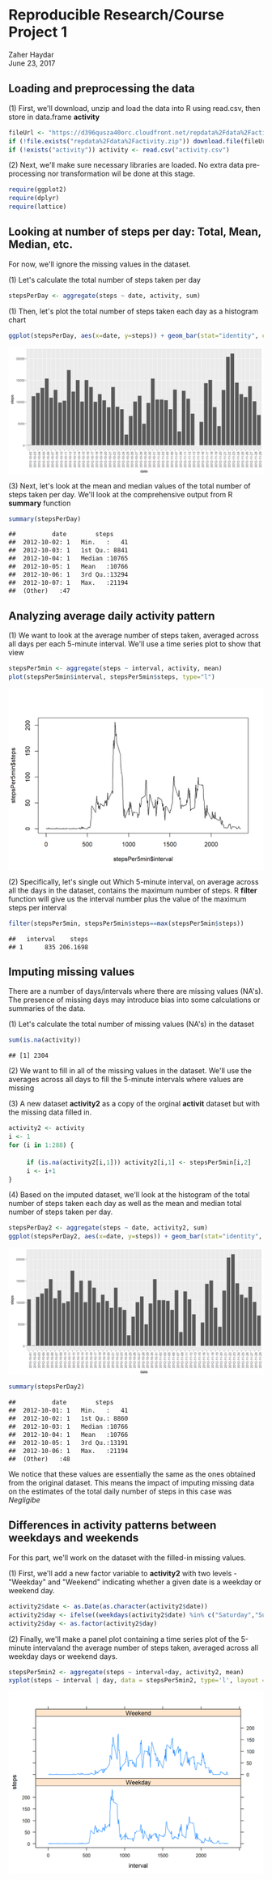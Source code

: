 # Reproducible Research/Course Project 1
Zaher Haydar  
June 23, 2017  


## Loading and preprocessing the data

(1) First, we'll download, unzip and load the data into R using read.csv, then store in data.frame **activity**


```r
fileUrl <- "https://d396qusza40orc.cloudfront.net/repdata%2Fdata%2Factivity.zip"
if (!file.exists("repdata%2Fdata%2Factivity.zip")) download.file(fileUrl, destfile="./repdata%2Fdata%2Factivity.zip")
if (!exists("activity")) activity <- read.csv("activity.csv")
```

(2) Next, we'll make sure necessary libraries are loaded. No extra data pre-processing nor transformation wil be done at this stage.


```r
require(ggplot2)
require(dplyr)
require(lattice)
```


## Looking at number of steps per day: Total, Mean, Median, etc.

For now, we'll ignore the missing values in the dataset.

(1) Let's calculate the total number of steps taken per day


```r
stepsPerDay <- aggregate(steps ~ date, activity, sum)
```

(1) Then, let's plot the total number of steps taken each day as a histogram chart 


```r
ggplot(stepsPerDay, aes(x=date, y=steps)) + geom_bar(stat="identity", colour="white") + theme(axis.text.x = element_text(angle = 90))
```

<img src="/figure/unnamed-chunk-4-1.png" style="display: block; margin: auto;" />

(3) Next, let's look at the mean and median values of the total number of steps taken per day. We'll look at the comprehensive output from R **summary** function


```r
summary(stepsPerDay)
```

```
##          date        steps      
##  2012-10-02: 1   Min.   :   41  
##  2012-10-03: 1   1st Qu.: 8841  
##  2012-10-04: 1   Median :10765  
##  2012-10-05: 1   Mean   :10766  
##  2012-10-06: 1   3rd Qu.:13294  
##  2012-10-07: 1   Max.   :21194  
##  (Other)   :47
```


## Analyzing average daily activity pattern

(1) We want to look at the average number of steps taken, averaged across all days per each 5-minute interval. We'll use a time series plot to show that view 


```r
stepsPer5min <- aggregate(steps ~ interval, activity, mean)
plot(stepsPer5min$interval, stepsPer5min$steps, type="l")
```

<img src="figure/unnamed-chunk-6-1.png" style="display: block; margin: auto;" />

(2) Specifically, let's single out Which 5-minute interval, on average across all the days in the dataset, contains the maximum number of steps. R **filter** function will give us the interval number plus the value of the maximum steps per interval


```r
filter(stepsPer5min, stepsPer5min$steps==max(stepsPer5min$steps))
```

```
##   interval    steps
## 1      835 206.1698
```


## Imputing missing values

There are a number of days/intervals where there are missing values (NA's). The presence of missing days may introduce bias into some calculations or summaries of the data.

(1) Let's calculate the total number of missing values (NA's) in the dataset


```r
sum(is.na(activity))
```

```
## [1] 2304
```

(2) We want to fill in all of the missing values in the dataset. We'll use the averages across all days to fill the 5-minute intervals where values are missing

(3) A new dataset **activity2** as a copy of the orginal **activit** dataset but with the missing data filled in.


```r
activity2 <- activity
i <- 1
for (i in 1:288) {
     
     if (is.na(activity2[i,1])) activity2[i,1] <- stepsPer5min[i,2]
     i <- i+1
}
```

(4) Based on the imputed dataset, we'll look at the histogram of the total number of steps taken each day as well as the mean and median total number of steps taken per day.


```r
stepsPerDay2 <- aggregate(steps ~ date, activity2, sum)
ggplot(stepsPerDay2, aes(x=date, y=steps)) + geom_bar(stat="identity", colour="white") + theme(axis.text.x = element_text(angle = 90))
```

<img src="figure/unnamed-chunk-10-1.png" style="display: block; margin: auto;" />

```r
summary(stepsPerDay2)
```

```
##          date        steps      
##  2012-10-01: 1   Min.   :   41  
##  2012-10-02: 1   1st Qu.: 8860  
##  2012-10-03: 1   Median :10766  
##  2012-10-04: 1   Mean   :10766  
##  2012-10-05: 1   3rd Qu.:13191  
##  2012-10-06: 1   Max.   :21194  
##  (Other)   :48
```

We notice that these values are essentially the same as the ones obtained from the original dataset. This means the impact of imputing missing data on the estimates of the total daily number of steps in this case was *Negligibe*


## Differences in activity patterns between weekdays and weekends

For this part, we'll work on the dataset with the filled-in missing values.

(1) First, we'll add a new factor variable to **activity2** with two levels - "Weekday" and "Weekend" indicating whether a given date is a weekday or weekend day.


```r
activity2$date <- as.Date(as.character(activity2$date))
activity2$day <- ifelse((weekdays(activity2$date) %in% c("Saturday","Sunday")),"Weekend", "Weekday")
activity2$day <- as.factor(activity2$day)
```

(2) Finally, we'll make a panel plot containing a time series plot of the 5-minute intervaland the average number of steps taken, averaged across all weekday days or weekend days.


```r
stepsPer5min2 <- aggregate(steps ~ interval+day, activity2, mean)
xyplot(steps ~ interval | day, data = stepsPer5min2, type='l', layout = c(1, 2))
```

<img src="figure/unnamed-chunk-12-1.png" style="display: block; margin: auto;" />
